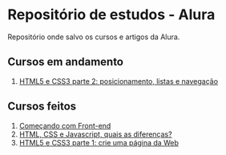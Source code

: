 # Repositório de estudos - Alura

Repositório onde salvo os cursos e artigos da Alura.

## Cursos em andamento

1. [HTML5 e CSS3 parte 2: posicionamento, listas e navegação](https://cursos.alura.com.br/course/html5-css3-posicionamento-listas-navegacao)

## Cursos feitos

1. [Começando com Front-end](https://www.alura.com.br/artigos/comecando-com-front-end)
2. [HTML, CSS e Javascript, quais as diferenças?](https://www.alura.com.br/artigos/html-css-e-js-definicoes)
3. [HTML5 e CSS3 parte 1: crie uma página da Web](https://cursos.alura.com.br/course/html5-css3-primeiros-passos)